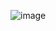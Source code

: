 ![image](https://github.com/gisele-reis/Bertoti/assets/111552213/db67c9f9-b863-4758-ab1f-e1b3342a4a34)
